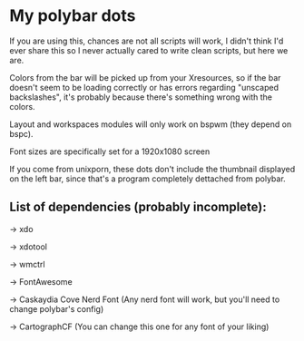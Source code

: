 # My polybar dots

If you are using this, chances are not all scripts will work, I didn't think I'd ever share this so I never actually cared to write clean scripts, but here we are.

Colors from the bar will be picked up from your Xresources, so if the bar doesn't seem to be loading correctly or has errors regarding "unscaped backslashes", it's probably because there's something wrong with the colors.

Layout and workspaces modules will only work on bspwm (they depend on bspc).

Font sizes are specifically set for a 1920x1080 screen

If you come from unixporn, these dots don't include the thumbnail displayed on the left bar, since that's a program completely dettached from polybar.

## List of dependencies (probably incomplete):
-> xdo

-> xdotool

-> wmctrl

-> FontAwesome

-> Caskaydia Cove Nerd Font (Any nerd font will work, but you'll need to change polybar's config)

-> CartographCF (You can change this one for any font of your liking)
